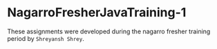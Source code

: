 # NagarroFresherJavaTraining-1
These assignments were developed during the nagarro fresher training period by `Shreyansh Shrey`.
